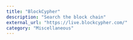 ```yaml
---
title: "BlockCypher"
description: "Search the block chain"
external_url: "https://live.blockcypher.com/"
category: "Miscellaneous"
---
```

